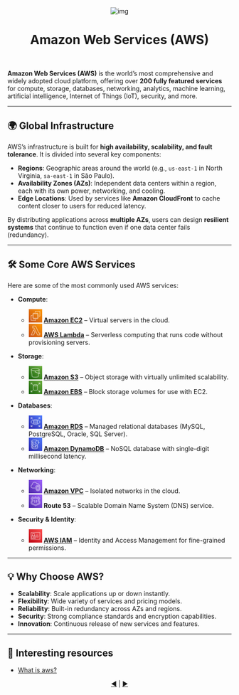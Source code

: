 <div align="center">
  <img src="https://upload.wikimedia.org/wikipedia/commons/9/93/Amazon_Web_Services_Logo.svg" alt="img" width="250"><br>
  <h1>Amazon Web Services (AWS)</h1>
</div><br>

**Amazon Web Services (AWS)** is the world’s most comprehensive and widely adopted cloud platform, offering over **200 fully featured services** for compute, storage, databases, networking, analytics, machine learning, artificial intelligence, Internet of Things (IoT), security, and more.

---

## 🌍 Global Infrastructure

AWS’s infrastructure is built for **high availability, scalability, and fault tolerance**.
It is divided into several key components:

- **Regions**: Geographic areas around the world (e.g., `us-east-1` in North Virginia, `sa-east-1` in São Paulo).
- **Availability Zones (AZs)**: Independent data centers within a region, each with its own power, networking, and cooling.
- **Edge Locations**: Used by services like **Amazon CloudFront** to cache content closer to users for reduced latency.

By distributing applications across **multiple AZs**, users can design **resilient systems** that continue to function even if one data center fails (redundancy).

---

## 🛠️ Some Core AWS Services

Here are some of the most commonly used AWS services:

- **Compute**:
  - <img src="../assets/ec2.png" alt="EC2" width="30"/> [**Amazon EC2**](07-aws-ec2.md) – Virtual servers in the cloud. 
  - <img src="../assets/lambda.png" alt="LAMBDA" width="30"/> [**AWS Lambda**](12-aws-lambda.md) – Serverless computing that runs code without provisioning servers.

- **Storage**: 
  - <img src="../assets/s3.png" alt="S3" width="30"/> [**Amazon S3**](05-aws-s3.md) – Object storage with virtually unlimited scalability. 
  - <img src="../assets/ebs.png" alt="EBS" width="30"/> [**Amazon EBS**](10-aws-storage.md) – Block storage volumes for use with EC2. 

- **Databases**:
  - <img src="../assets/rds.png" alt="RDS" width="30"/> [**Amazon RDS**](11-aws-databases.md) – Managed relational databases (MySQL, PostgreSQL, Oracle, SQL Server).
  - <img src="../assets/dynamo-db.png" alt="DYNAMODB" width="30"/> [**Amazon DynamoDB**](11-aws-databases.md) – NoSQL database with single-digit millisecond latency.

- **Networking**:
  - <img src="../assets/vpc.png" alt="VPC" width="30"/> [**Amazon VPC**](06-aws-vpc.md) – Isolated networks in the cloud.
  - <img src="../assets/route53.png" alt="ROUTE53" width="30"/> **Route 53** – Scalable Domain Name System (DNS) service. 
- **Security & Identity**: 
  - <img src="../assets/iam.png" alt="IAM" width="30"/> [**AWS IAM**](04-aws-iam.md) – Identity and Access Management for fine-grained permissions.

---

## 💡 Why Choose AWS?

- **Scalability**: Scale applications up or down instantly.
- **Flexibility**: Wide variety of services and pricing models.
- **Reliability**: Built-in redundancy across AZs and regions.
- **Security**: Strong compliance standards and encryption capabilities.
- **Innovation**: Continuous release of new services and features.

---

## 🔗 Interesting resources
- [What is aws?](https://aws.amazon.com/pt/what-is-aws/)

<div align="center">
  <a href="./01-cloud-overview.md">◀️</a> |
  <a href="./03-shared-responsibilities.md">▶️</a>
</div>






